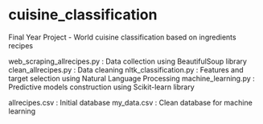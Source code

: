 # cuisine_classification
Final Year Project - World cuisine classification based on ingredients recipes

web_scraping_allrecipes.py : Data collection using BeautifulSoup library
clean_allrecipes.py : Data cleaning
nltk_classification.py : Features and target selection using Natural Language Processing
machine_learning.py : Predictive models construction using Scikit-learn library

allrecipes.csv : Initial database
my_data.csv : Clean database for machine learning
